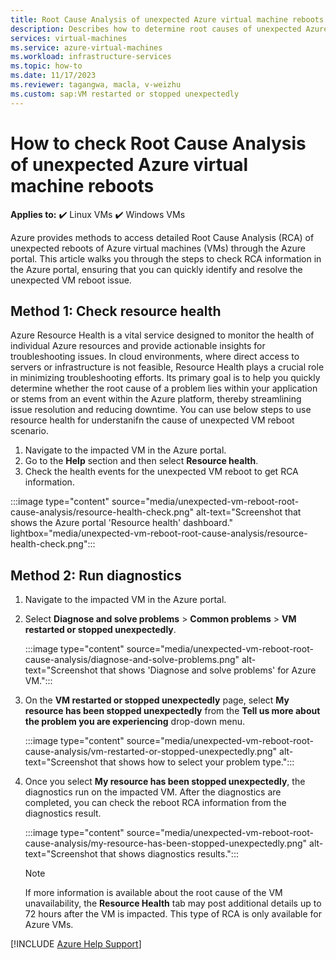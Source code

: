 ```yaml
---
title: Root Cause Analysis of unexpected Azure virtual machine reboots
description: Describes how to determine root causes of unexpected Azure virtual machine reboots.
services: virtual-machines
ms.service: azure-virtual-machines
ms.workload: infrastructure-services
ms.topic: how-to
ms.date: 11/17/2023
ms.reviewer: tagangwa, macla, v-weizhu
ms.custom: sap:VM restarted or stopped unexpectedly
---
```

# How to check Root Cause Analysis of unexpected Azure virtual machine reboots

**Applies to:** :heavy_check_mark: Linux VMs :heavy_check_mark: Windows VMs

Azure provides methods to access detailed Root Cause Analysis (RCA) of unexpected reboots of Azure virtual machines (VMs) through the Azure portal. This article walks you through the steps to check RCA information in the Azure portal, ensuring that you can quickly identify and resolve the unexpected VM reboot issue.

## Method 1: Check resource health

Azure Resource Health is a vital service designed to monitor the health of individual Azure resources and provide actionable insights for troubleshooting issues. In cloud environments, where direct access to servers or infrastructure is not feasible, Resource Health plays a crucial role in minimizing troubleshooting efforts. Its primary goal is to help you quickly determine whether the root cause of a problem lies within your application or stems from an event within the Azure platform, thereby streamlining issue resolution and reducing downtime. You can use below steps to use resource health for understanifn the cause of unexpected VM reboot scenario.

1. Navigate to the impacted VM in the Azure portal.
2. Go to the **Help** section and then select **Resource health**.
3. Check the health events for the unexpected VM reboot to get RCA information.

:::image type="content" source="media/unexpected-vm-reboot-root-cause-analysis/resource-health-check.png" alt-text="Screenshot that shows the Azure portal 'Resource health' dashboard." lightbox="media/unexpected-vm-reboot-root-cause-analysis/resource-health-check.png":::

## Method 2: Run diagnostics

1. Navigate to the impacted VM in the Azure portal.
2. Select **Diagnose and solve problems** > **Common problems** > **VM restarted or stopped unexpectedly**.

      :::image type="content" source="media/unexpected-vm-reboot-root-cause-analysis/diagnose-and-solve-problems.png" alt-text="Screenshot that shows 'Diagnose and solve problems' for Azure VM.":::

3. On the **VM restarted or stopped unexpectedly** page, select **My resource has been stopped unexpectedly** from the **Tell us more about the problem you are experiencing** drop-down menu.

      :::image type="content" source="media/unexpected-vm-reboot-root-cause-analysis/vm-restarted-or-stopped-unexpectedly.png" alt-text="Screenshot that shows how to select your problem type.":::


4. Once you select **My resource has been stopped unexpectedly**, the diagnostics run on the impacted VM. After the diagnostics are completed, you can check the reboot RCA information from the diagnostics result.

      :::image type="content" source="media/unexpected-vm-reboot-root-cause-analysis/my-resource-has-been-stopped-unexpectedly.png" alt-text="Screenshot that shows diagnostics results."::: 

   > [!Note]
   > If more information is available about the root cause of the VM unavailability, the **Resource Health** tab may post additional details up to 72 hours after the VM is impacted. This type of RCA is only available for Azure VMs.

[!INCLUDE [Azure Help Support](../../../includes/azure-help-support.md)]
